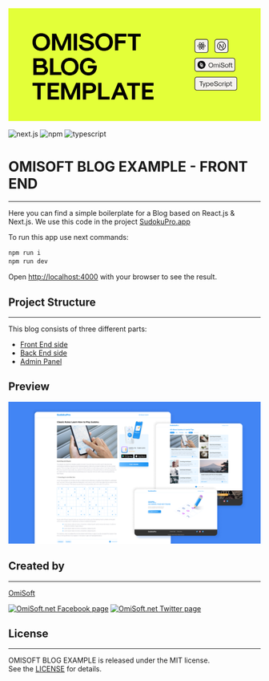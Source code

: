 <img src="./images/cover.png" alt="OMISOFT BLOG EXAMPLE - FRONT END" width="800">

![next.js](https://img.shields.io/static/v1?label=next.js&message=12.1.6&color=green)
![npm](https://img.shields.io/static/v1?label=npm&message=8.9.0&color=orange)
![typescript](https://img.shields.io/static/v1?label=typescript.js&message=4.6.3&color=blue)

# OMISOFT BLOG EXAMPLE - FRONT END

---

Here you can find a simple boilerplate for a Blog based on React.js & Next.js. We use this code in the project [SudokuPro.app](https://sudokupro.app)

To run this app use next commands:

```bash
npm run i
npm run dev
```

Open [http://localhost:4000](http://localhost:4000) with your browser to see the result.

## Project Structure

---

This blog consists of three different parts:

- [Front End side](https://github.com/OmiSoftNet/omisoft-blog-template-front)
- [Back End side](https://github.com/OmiSoftNet/omisoft-blog-template-back)
- [Admin Panel](https://github.com/OmiSoftNet/omisoft-blog-template-admin)

## Preview

<img src="./images/screen.png" alt="Preview" width="800">

## Created by

---

[OmiSoft](https://omisoft.net/?utm_source=github&utm_medium=social)

[![OmiSoft.net Facebook page][1.1]][1]
[![OmiSoft.net Twitter page][2.1]][2]

[1]: http://www.facebook.com/omisoftnet
[2]: http://www.twitter.com/omisoftnet
[1.1]: http://i.imgur.com/fep1WsG.png "OmiSoft.net Facebook page"
[2.1]: http://i.imgur.com/wWzX9uB.png "OmiSoft.net Twitter page"

## License

---

OMISOFT BLOG EXAMPLE is released under the MIT license.  
See the [LICENSE](./LICENSE.md) for details.
